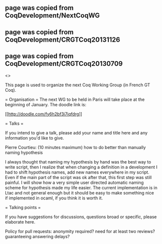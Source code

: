 ## page was copied from CoqDevelopment/NextCoqWG
## page was copied from CoqDevelopment/CRGTCoq20131126
## page was copied from CoqDevelopment/CRGTCoq20130709
<<TableOfContents>>

This page is used to organize the next Coq Working Group (in French GT Coq).

= Organisation =
The next WG to be held in Paris will take place at the beginning of January. 
The doodle link is:

  [[http://doodle.com/fy6h2bf3i7iqfdrg]]

= Talks =

If you intend to give a talk, please add your name and title here and any information you'd like to give.

Pierre Courtieu: (10 minutes maximum) how to do better than manually naming hypothesis

  I always thought that naming my hypothesis by hand was the best way to write script, then I realize that when changing a definition in a development I had to shift hypothesis names, add new names everywhere in my script. Even if the main part of the script was ok after that, this first step was still painful.
  I will show how a very simple user directed automatic naming scheme for hypothesis made my life easier. 
  The current implementation is in Ltac and not general enough but it should be easy to make something nice if implemented in ocaml, if you think it is worth it.


= Talking points =

If you have suggestions for discussions, questions broad or specific, please elaborate here.

Policy for pull requests: anonymity required? need for at least two reviews? guaranteeing answering delays?
